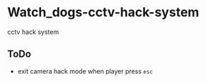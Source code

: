 # Watch_dogs-cctv-hack-system
cctv hack system
## ToDo
- exit camera hack mode when player press `esc`
 
